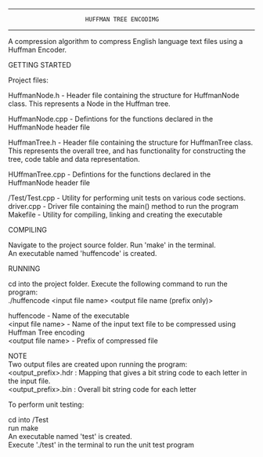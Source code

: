 *******************************************************************************
                          HUFFMAN TREE ENCODIMG
*******************************************************************************
A compression algorithm to compress English language text files using a Huffman Encoder.  
  
GETTING STARTED  
  
Project files:  
  
HuffmanNode.h     -  Header file containing the structure for HuffmanNode class. This represents a Node in the Huffman tree.  
             
HuffmanNode.cpp   -  Defintions for the functions declared in the HuffmanNode header file

HuffmanTree.h     -  Header file containing the structure for HuffmanTree class. This represents the overall tree, and has functionality for constructing the tree, code table and data representation.  

HUffmanTree.cpp   -  Defintions for the functions declared in the HuffmanNode header file  

/Test/Test.cpp    -  Utility for performing unit tests on various code sections.  
driver.cpp        -  Driver file containing the main() method to run the program  
Makefile          -  Utility for compiling, linking and creating the executable  
  
  
COMPILING  
  
Navigate to the project source folder. Run 'make' in the terminal.  
An executable named 'huffencode' is created.  
  
  
RUNNING  
  
cd into the project folder. Execute the following command to run the program:  
  ./huffencode \<input file name\> \<output file name (prefix only)\>  
  
huffencode          - Name of the executable  
\<input file name\>   - Name of the input text file to be compressed using Huffman Tree encoding  
\<output file name\>  - Prefix of compressed file  
  
NOTE  
Two output files are created upon running the program:  
\<output_prefix\>.hdr : Mapping that gives a bit string code to each letter in the input file.  
<output_prefix>.bin : Overall bit string code for each letter  
  

To perform unit testing:  
  
cd into /Test  
run make  
An executable named 'test' is created.  
Execute './test' in the terminal to run the unit test program  

